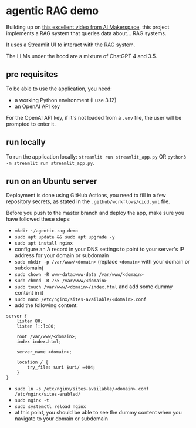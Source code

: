 # agentic RAG demo

Building up on [this excellent video from AI Makerspace](https://www.youtube.com/watch?v=SEA3eJrDc-k), this project implements a RAG system that queries data about... RAG systems.

It uses a Streamlit UI to interact with the RAG system.

The LLMs under the hood are a mixture of ChatGPT 4 and 3.5.

## pre requisites

To be able to use the application, you need:

- a working Python environment (I use 3.12)
- an OpenAI API key

For the OpenAI API key, if it's not loaded from a `.env` file, the user will be prompted to enter it.

## run locally

To run the application locally: `streamlit run streamlit_app.py` OR `python3 -m streamlit run streamlit_app.py`.

## run on an Ubuntu server

Deployment is done using GitHub Actions, you need to fill in a few repository secrets, as stated in the `.github/workflows/cicd.yml` file.

Before you push to the master branch and deploy the app, make sure you have followed these steps:

- `mkdir ~/agentic-rag-demo`
- `sudo apt update && sudo apt upgrade -y`
- `sudo apt install nginx`
- configure an A record in your DNS settings to point to your server's IP address for your domain or subdomain
- `sudo mkdir -p /var/www/<domain>` (replace `<domain>` with your domain or subdomain)
- `sudo chown -R www-data:www-data /var/www/<domain>`
- `sudo chmod -R 755 /var/www/<domain>`
- `sudo touch /var/www/<domain>/index.html` and add some dummy content in it
- `sudo nano /etc/nginx/sites-available/<domain>.conf`
- add the following content:

```
server {
    listen 80;
    listen [::]:80;

    root /var/www/<domain>;
    index index.html;

    server_name <domain>;

    location / {
        try_files $uri $uri/ =404;
    }
}
```

- `sudo ln -s /etc/nginx/sites-available/<domain>.conf /etc/nginx/sites-enabled/`
- `sudo nginx -t`
- `sudo systemctl reload nginx`
- at this point, you should be able to see the dummy content when you navigate to your domain or subdomain